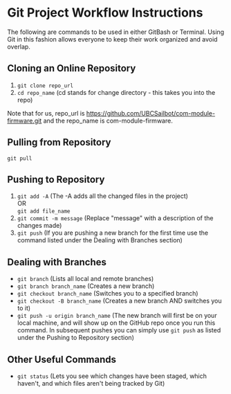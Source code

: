 # Git Project Workflow Instructions

The following are commands to be used in either GitBash or Terminal. Using Git in this fashion allows everyone to keep their work organized and avoid overlap.

## Cloning an Online Repository
1. ```git clone repo_url```
2. ```cd repo_name``` (cd stands for change directory - this takes you into the repo)

Note that for us, repo_url is https://github.com/UBCSailbot/com-module-firmware.git
and the repo_name is com-module-firmware.

## Pulling from Repository
```git pull```

## Pushing to Repository
1. ```git add -A``` (The -A adds all the changed files in the project)  
OR  
```git add file_name```
2. ```git commit -m message``` (Replace "message" with a description of the changes made)  
3. ```git push``` (If you are pushing a new branch for the first time use the command listed under the Dealing with Branches section)

## Dealing with Branches
- ```git branch``` (Lists all local and remote branches)
- ```git branch branch_name``` (Creates a new branch)
- ```git checkout branch_name``` (Switches you to a specified branch)
- ```git checkout -B branch_name``` (Creates a new branch AND switches you to it)
- ```git push -u origin branch_name``` (The new branch will first be on your local machine, and will show up on the GitHub repo once you run this command. In subsequent pushes you can simply use ```git push``` as listed under the Pushing to Repository section)



## Other Useful Commands
- ```git status``` (Lets you see which changes have been staged, which haven't, and which files aren't being tracked by Git)  

